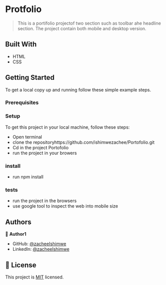 
# Protfolio

> This is a portifolio projectof two section such as toolbar ahe headline section.
> The project contain both mobile and desktop version.

## Built With

- HTML 
- CSS

## Getting Started
To get a local copy up and running follow these simple example steps.

### Prerequisites

### Setup
To get this project in your local machine, follow these steps:
- Open terminal 
- clone the repositoryhttps://github.com/ishimwezachee/Portofolio.git
- Cd in the project Portofolio
- run the project in your browers 

### install
 - run npm install 

 ### tests
 - run the project in the browsers 
 - use google tool to inspect the web into mobile size

## Authors

👤 **Author1**

- GitHub: [@zacheeIshimwe](https://github.com/ishimwezachee)
- LinkedIn: [@zacheeIshimwe](https://www.linkedin.com/in/zachee-ishimwe-ab952a119/)


## 📝 License

This project is [MIT](./MIT.md) licensed.